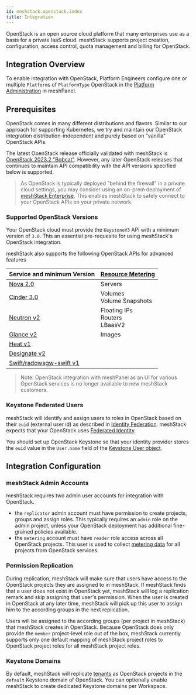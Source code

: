 ```yaml
---
id: meshstack.openstack.index
title: Integration
---
```


OpenStack is an open source cloud platform that many enterprises use as a basis for a private IaaS cloud.
meshStack supports project creation, configuration, access control, quota management and billing for OpenStack.

## Integration Overview

To enable integration with OpenStack, Platform Engineers configure one or multiple `Platform`s of `PlatformType` OpenStack in the [Platform Administration](./administration.platforms.md) in meshPanel.

## Prerequisites

OpenStack comes in many different distributions and flavors. Similar to our approach for supporting Kubernetes,
we try and maintain our OpenStack integration distribution-independent and purely based on "vanilla" OpenStack APIs.

The latest OpenStack release officially validated with meshStack is [OpenStack 2023.2 "Bobcat"](https://docs.openstack.org/2023.2/).
However, any later OpenStack releases that continues to maintain API compatibility with the API versions specified below is supported.

> As OpenStack is typically deployed "behind the firewall" in a private cloud settings, you may consider using an on-prem deployment of
> [meshStack Enterprise](./meshstack.managed-service.md). This enables meshStack to safely connect to your OpenStack APIs on your private network.

### Supported OpenStack Versions

Your OpenStack cloud must provide the `KeystoneV3` API with a minimum version of `3.0`.
This an essential pre-requesite for using meshStack's OpenStack integration.

meshStack also supports the following OpenStack APIs for advanced features

| Service and minimum Version                                                                  | [Resource Metering](./meshstack.openstack.metering.md) |
| -------------------------------------------------------------------------------------------- | ------------------------------------------------------ |
| [Nova 2.0](https://docs.openstack.org/nova/latest/reference/api-microversion-history.html)   | Servers                                                |
| [Cinder 3.0](https://docs.openstack.org/api-ref/block-storage/api_microversion_history.html) | Volumes<br>Volume Snapshots                            |
| [Neutron v2](https://docs.openstack.org/api-ref/network/v2/index.html#api-versions)          | Floating IPs<br>Routers<br>LBaasV2                     |
| [Glance v2](https://docs.openstack.org/api-ref/image/v2/index.html)                          | Images                                                 |
| [Heat v1](https://docs.openstack.org/api-ref/orchestration/v1/index.html#list-versions)      |                                                        |
| [Designate v2](https://docs.openstack.org/api-ref/dns/dns-api-v2-index.html)                 |                                                        |
| [Swift/radowsgw-swift v1](https://docs.openstack.org/api-ref/object-store/)                  |                                                        |

> Note: OpenStack integration with meshPanel as an UI for various OpenStack services is no longer available to new meshStack customers.

### Keystone Federated Users

meshStack will identify and assign users to roles in OpenStack based on their `euid` (external user id) as described in [Identity Federation](meshstack.identity-federation.md#externally-provisioned-identities).
meshStack expects that your OpenStack uses [Federated Identity](https://docs.openstack.org/keystone/2023.2/admin/federation/federated_identity.html). 

You should set up OpenStack Keystone so that your identity provider stores the `euid` value in the `User.name` field of the [Keystone User object](https://docs.openstack.org/api-ref/identity/v3/?expanded=list-users-detail,show-user-details-detail#show-user-details). 

## Integration Configuration

### meshStack Admin Accounts

meshStack requires two admin user accounts for integration with OpenStack. 

- the `replicator` admin account must have permission to create projects, groups and assign roles. This typically requires an `admin` role on the admin project, unless your OpenStack deployment has additional fine-grained policies available.
- the `metering` account must have `reader` role access across all OpenStack projects. This user is used to collect [metering data](./meshstack.openstack.metering.md) for all projects from OpenStack services.

### Permission Replication

During replication, meshStack will make sure that users have access to the OpenStack projects they are assigned to in meshStack.
If meshStack finds that a user does not exist in OpenStack yet, meshStack will log a replication remark and skip assigning that user's permission. 
When the user is created in OpenStack at any later time, meshStack will pick up this user to assign him to the according groups in the next replication.

Users will be assigned to the according groups (per project in meshStack) that meshStack creates in OpenStack.
Because OpenStack does only provide the `member` project-level role out of the box, meshStack currently supports only one default mapping of meshStack project roles to OpenStack project roles for all meshStack project roles.

### Keystone Domains

By default, meshStack will replicate [tenants](./meshcloud.tenant.md) as OpenStack projects in the `default` Keystone domain of OpenStack. You can optionally enable meshStack to create dedicated Keystone domains per Workspace.
